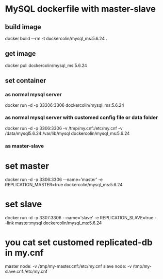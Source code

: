 # MySQL dockerfile with master-slave 


## build image 
  docker build --rm -t dockercolin/mysql_ms:5.6.24 .

## get image 
  docker pull dockercolin/mysql_ms:5.6.24

## set container

### as normal mysql server 
  docker run -d -p 33306:3306 dockercolin/mysql_ms:5.6.24

### as normal mysql server with customed config file or data folder
  docker run -d -p 3306:3306 -v /tmp/my.cnf:/etc/my.cnf -v /data/mysql5.6.24:/var/lib/mysql dockercolin/mysql_ms:5.6.24 

### as master-slave 
  # set master
  docker run -d -p 3306:3306 --name='master' -e REPLICATION_MASTER=true dockercolin/mysql_ms:5.6.24
  # set slave 
  docker run -d -p 3307:3306 --name='slave' -e REPLICATION_SLAVE=true --link master:mysql dockercolin/mysql_ms:5.6.24
  
  # you cat set customed replicated-db in my.cnf 
  master node:  -v /tmp/my-master.cnf:/etc/my.cnf
  slave node:   -v /tmp/my-slave.cnf:/etc/my.cnf
